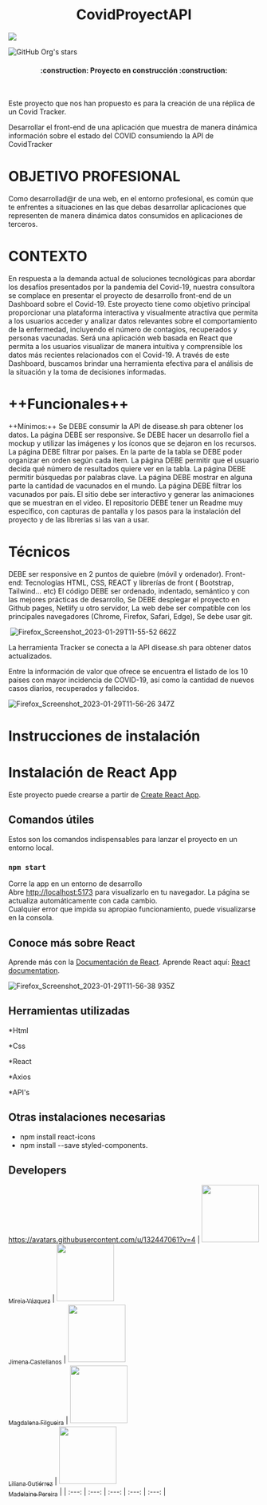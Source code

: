 <h1 align="center"> CovidProyectAPI </h1>

 <p align="left">
   <img src="https://img.shields.io/badge/STATUS-EN%20DESAROLLO-green">
   </p>

![GitHub Org's stars](https://img.shields.io/github/stars/mireiavh?style=social)


<h4 align="center">
:construction: Proyecto en construcción :construction:
</h4>
<br>

Este proyecto que nos han propuesto es para la creación de una réplica de un Covid Tracker. 

Desarrollar el front-end de una aplicación que muestra de manera dinámica información sobre el estado del COVID consumiendo la API de CovidTracker

# OBJETIVO PROFESIONAL
Como desarrollad@r de una web, en el entorno profesional, es común que te enfrentes a situaciones en las que debas desarrollar aplicaciones que representen de manera dinámica datos consumidos en aplicaciones de terceros.

# CONTEXTO
En respuesta a la demanda actual de soluciones tecnológicas para abordar los desafíos presentados por la pandemia del Covid-19, nuestra consultora se complace en presentar el proyecto de desarrollo front-end de un Dashboard sobre el Covid-19. Este proyecto tiene como objetivo principal proporcionar una plataforma interactiva y visualmente atractiva que permita a los usuarios acceder y analizar datos relevantes sobre el comportamiento de la enfermedad, incluyendo el número de contagios, recuperados y personas vacunadas. Será una aplicación web basada en React que permita a los usuarios visualizar de manera intuitiva y comprensible los datos más recientes relacionados con el Covid-19. A través de este Dashboard, buscamos brindar una herramienta efectiva para el análisis de la situación y la toma de decisiones informadas.

# ++Funcionales++
++Mínimos:++
Se DEBE consumir la API de disease.sh para obtener los datos.
La página DEBE ser responsive.
Se DEBE hacer un desarrollo fiel a mockup y utilizar las imágenes y los íconos que se dejaron en los recursos.
La página DEBE filtrar por países.
En la parte de la tabla se DEBE poder organizar en orden según cada item.
La página DEBE permitir que el usuario decida qué número de resultados quiere ver en la tabla.
La página DEBE permitir búsquedas por palabras clave.
La página DEBE mostrar en alguna parte la cantidad de vacunados en el mundo.
La página DEBE filtrar los vacunados por país.
El sitio debe ser interactivo y generar las animaciones que se muestran en el video.
El repositorio DEBE tener un Readme muy específico, con capturas de pantalla y los pasos para la instalación del proyecto y de las librerías si las van a usar.

# Técnicos
DEBE ser responsive en 2 puntos de quiebre (móvil y ordenador).
Front-end: Tecnologías HTML, CSS, REACT y librerías de front ( Bootstrap, Tailwind… etc)
El código DEBE ser ordenado, indentado, semántico y con las mejores prácticas de desarrollo,
Se DEBE desplegar el proyecto en Github pages, Netlify u otro servidor,
La web debe ser compatible con los principales navegadores (Chrome, Firefox, Safari, Edge),
Se debe usar git.


​
![Firefox_Screenshot_2023-01-29T11-55-52 662Z](https://user-images.githubusercontent.com/117080861/215325514-b9eeb122-ead5-4bfa-a9d4-cd9799fb6696.png)

La herramienta Tracker se conecta a la API disease.sh para obtener datos actualizados.

Entre la información de valor que ofrece se encuentra el listado de los 10 países con mayor incidencia de COVID-19, así como la cantidad de nuevos casos diarios, recuperados y fallecidos.

![Firefox_Screenshot_2023-01-29T11-56-26 347Z](https://user-images.githubusercontent.com/117080861/215325534-4457866b-1ee9-4250-8e54-51c95c7b883a.png)

# Instrucciones de instalación

# Instalación de React App

Este proyecto puede crearse a partir de [Create React App](https://github.com/facebook/create-react-app).

## Comandos útiles
Estos son los comandos indispensables para lanzar el proyecto en un entorno local.


### `npm start`

Corre la app en un entorno de desarrollo \
Abre [http://localhost:5173](http://localhost:5173) para visualizarlo en tu navegador.
La página se actualiza automáticamente con cada cambio.\
Cualquier error que impida su apropiao funcionamiento, puede visualizarse en la consola.


## Conoce más sobre React

Aprende más con la [Documentación de React](https://facebook.github.io/create-react-app/docs/getting-started).
Aprende React aquí: [React documentation](https://reactjs.org/).

![Firefox_Screenshot_2023-01-29T11-56-38 935Z](https://user-images.githubusercontent.com/117080861/215325556-09bbf013-9632-4581-9caa-72d9c2fbfe1c.png)

## Herramientas utilizadas

*Html

*Css

*React

*Axios

*API's


## Otras instalaciones necesarias

* npm install react-icons
* npm install --save styled-components.

## Developers
https://avatars.githubusercontent.com/u/132447061?v=4
| [<img src="https://avatars.githubusercontent.com/u/132447061?v=4?v=4" width=115><br><sub>Mireia Vázquez</sub>](https://github.com/mireiavh) |  [<img src="https://avatars.githubusercontent.com/u/132447075?v=4?v=4" width=115><br><sub>Jimena Castellanos</sub>](https://github.com/Jimena81) |  [<img src="https://avatars.githubusercontent.com/u/132447020?v=4" width=115><br><sub>Magdalena Filgueira</sub>](https://github.com/MaggieFilgueira) | [<img src="https://avatars.githubusercontent.com/u/132386229?v=4" width=115><br><sub>Liliana Gutiérrez</sub>](https://github.com/LilinaG) | [<img src="https://avatars.githubusercontent.com/u/132447264?v=4" width=115><br><sub>Madelaine Pereira</sub>](https://github.com/Madelainepereira) |
| :---: | :---: | :---: | :---: | :---: |
 
